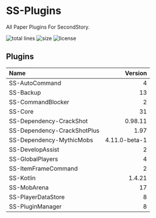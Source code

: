 # SS-Plugins
All Paper Plugins For SecondStory.

![total lines](https://img.shields.io/tokei/lines/github/SecondStoryServer/SS-Plugins) ![size](https://img.shields.io/github/repo-size/SecondStoryServer/SS-Plugins?label=size) ![license](https://img.shields.io/github/license/SecondStoryServer/SS-Plugins)

## Plugins

<!-- Generate Versions -->
| Name | Version |
|:-----|--------:|
| SS-AutoCommand | 4 |
| SS-Backup | 13 |
| SS-CommandBlocker | 2 |
| SS-Core | 31 |
| SS-Dependency-CrackShot | 0.98.11 |
| SS-Dependency-CrackShotPlus | 1.97 |
| SS-Dependency-MythicMobs | 4.11.0-beta-1 |
| SS-DevelopAssist | 2 |
| SS-GlobalPlayers | 4 |
| SS-ItemFrameCommand | 2 |
| SS-Kotlin | 1.4.21 |
| SS-MobArena | 17 |
| SS-PlayerDataStore | 8 |
| SS-PluginManager | 8 |
<!-- Generate Versions -->
